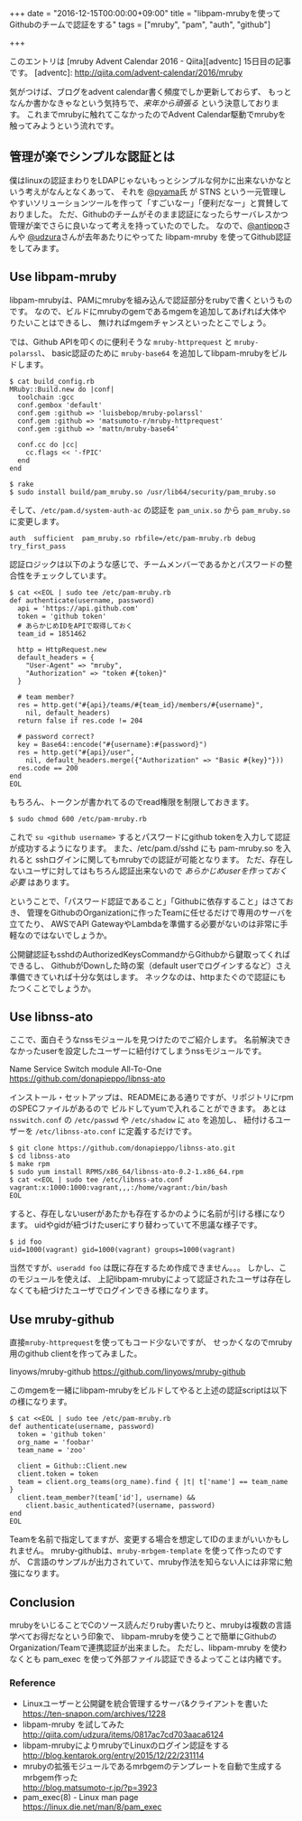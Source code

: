 +++
date = "2016-12-15T00:00:00+09:00"
title = "libpam-mrubyを使ってGithubのチームで認証をする"
tags = ["mruby", "pam", "auth", "github"]

+++

このエントリは [mruby Advent Calendar 2016 - Qiita][adventc] 15日目の記事です。
[adventc]: http://qiita.com/advent-calendar/2016/mruby

気がつけば、ブログをadvent calendar書く頻度でしか更新しておらず、
もっとなんか書かなきゃなという気持ちで、_来年から頑張る_ という決意しております。
これまでmrubyに触れてこなかったのでAdvent Calendar駆動でmrubyを触ってみようという流れです。

管理が楽でシンプルな認証とは
----------------------------

僕はlinuxの認証まわりをLDAPじゃないもっとシンプルな何かに出来ないかなという考えがなんとなくあって、
それを [@pyama][pyama]氏 が STNS という一元管理しやすいソリューションツールを作って「すごいなー」「便利だなー」と賞賛しておりました。
ただ、Githubのチームがそのまま認証になったらサーバレスかつ管理が楽でさらに良いなって考えを持っていたのでした。
なので、[@antipop][antipop]さんや [@udzura][udzura]さんが去年あたりにやってた libpam-mruby を使ってGithub認証をしてみます。

[pyama]: https://twitter.com/pyama86
[antipop]: https://twitter.com/kentaro
[udzura]: https://twitter.com/udzura

Use libpam-mruby
----------------

libpam-mrubyは、PAMにmrubyを組み込んで認証部分をrubyで書くというものです。
なので、ビルドにmrubyのgemであるmgemを追加してあげれば大体やりたいことはできるし、
無ければmgemチャンスといったとこでしょう。

では、Github APIを叩くのに便利そうな `mruby-httprequest` と `mruby-polarssl`、
basic認証のために `mruby-base64` を追加してlibpam-mrubyをビルドします。

```
$ cat build_config.rb
MRuby::Build.new do |conf|
  toolchain :gcc
  conf.gembox 'default'
  conf.gem :github => 'luisbebop/mruby-polarssl'
  conf.gem :github => 'matsumoto-r/mruby-httprequest'
  conf.gem :github => 'mattn/mruby-base64'

  conf.cc do |cc|
    cc.flags << '-fPIC'
  end
end

$ rake
$ sudo install build/pam_mruby.so /usr/lib64/security/pam_mruby.so
```

そして、`/etc/pam.d/system-auth-ac` の認証を `pam_unix.so` から `pam_mruby.so` に変更します。

```
auth  sufficient  pam_mruby.so rbfile=/etc/pam-mruby.rb debug try_first_pass
```

認証ロジックは以下のような感じで、チームメンバーであるかとパスワードの整合性をチェックしています。

```
$ cat <<EOL | sudo tee /etc/pam-mruby.rb
def authenticate(username, password)
  api = 'https://api.github.com'
  token = 'github token'
  # あらかじめIDをAPIで取得しておく
  team_id = 1851462

  http = HttpRequest.new
  default_headers = {
    "User-Agent" => "mruby",
    "Authorization" => "token #{token}"
  }

  # team member?
  res = http.get("#{api}/teams/#{team_id}/members/#{username}",
    nil, default_headers)
  return false if res.code != 204

  # password correct?
  key = Base64::encode("#{username}:#{password}")
  res = http.get("#{api}/user",
    nil, default_headers.merge({"Authorization" => "Basic #{key}"}))
  res.code == 200
end
EOL
```

もちろん、トークンが書かれてるのでread権限を制限しておきます。

```
$ sudo chmod 600 /etc/pam-mruby.rb
```

これで `su <github username>` するとパスワードにgithub tokenを入力して認証が成功するようになります。
また、/etc/pam.d/sshd にも pam-mruby.so を入れると sshログインに関してもmrubyでの認証が可能となります。
ただ、存在しないユーザに対してはもちろん認証出来ないので _あらかじめuserを作っておく必要_ はあります。

ということで、「パスワード認証であること」「Githubに依存すること」はさておき、
管理をGithubのOrganizationに作ったTeamに任せるだけで専用のサーバを立てたり、
AWSでAPI GatewayやLambdaを準備する必要がないのは非常に手軽なのではないでしょうか。

公開鍵認証もsshdのAuthorizedKeysCommandからGithubから鍵取ってくればできるし、
GithubがDownした時の案（default userでログインするなど）さえ準備できていれば十分な気はします。
ネックなのは、httpまたぐので認証にもたつくことでしょうか。

Use libnss-ato
--------------

ここで、面白そうなnssモジュールを見つけたのでご紹介します。
名前解決できなかったuserを設定したユーザーに紐付けてしまうnssモジュールです。

Name Service Switch module All-To-One
https://github.com/donapieppo/libnss-ato

インストール・セットアップは、READMEにある通りですが、リポジトリにrpmのSPECファイルがあるので
ビルドしてyumで入れることができます。
あとは`nsswitch.conf` の `/etc/passwd` や `/etc/shadow` に `ato` を追加し、
紐付けるユーザーを `/etc/libnss-ato.conf` に定義するだけです。

```
$ git clone https://github.com/donapieppo/libnss-ato.git
$ cd libnss-ato
$ make rpm
$ sudo yum install RPMS/x86_64/libnss-ato-0.2-1.x86_64.rpm
$ cat <<EOL | sudo tee /etc/libnss-ato.conf
vagrant:x:1000:1000:vagrant,,,:/home/vagrant:/bin/bash
EOL
```

すると、存在しないuserがあたかも存在するかのように名前が引ける様になります。
uidやgidが紐づけたuserにすり替わっていて不思議な様子です。

```
$ id foo
uid=1000(vagrant) gid=1000(vagrant) groups=1000(vagrant)
```

当然ですが、`useradd foo` は既に存在するため作成できません。。。
しかし、このモジュールを使えば、
上記libpam-mrubyによって認証されたユーザは存在しなくても紐づけたユーザでログインできる様になります。

Use mruby-github
----------------

直接`mruby-httprequest`を使ってもコード少ないですが、
せっかくなのでmruby用のgithub clientを作ってみました。

linyows/mruby-github
https://github.com/linyows/mruby-github

このmgemを一緒にlibpam-mrubyをビルドしてやると上述の認証scriptは以下の様になります。

```
$ cat <<EOL | sudo tee /etc/pam-mruby.rb
def authenticate(username, password)
  token = 'github token'
  org_name = 'foobar'
  team_name = 'zoo'

  client = Github::Client.new
  client.token = token
  team = client.org_teams(org_name).find { |t| t['name'] == team_name }
  client.team_member?(team['id'], username) &&
    client.basic_authenticated?(username, password)
end
EOL
```

Teamを名前で指定してますが、変更する場合を想定してIDのままがいいかもしれません。
mruby-githubは、`mruby-mrbgem-template` を使って作ったのですが、
C言語のサンプルが出力されていて、mruby作法を知らない人には非常に勉強になります。

Conclusion
----------

mrubyをいじることでCのソース読んだりruby書いたりと、mrubyは複数の言語学べてお得だなという印象で、
libpam-mrubyを使うことで簡単にGithubのOrganization/Teamで連携認証が出来ました。
ただし、libpam-mruby を使わなくとも pam_exec を使って外部ファイル認証できるよってことは内緒です。

### Reference

- Linuxユーザーと公開鍵を統合管理するサーバ&クライアントを書いた  
  https://ten-snapon.com/archives/1228
- libpam-mruby を試してみた  
  http://qiita.com/udzura/items/0817ac7cd703aaca6124
- libpam-mrubyによりmrubyでLinuxのログイン認証をする  
  http://blog.kentarok.org/entry/2015/12/22/231114
- mrubyの拡張モジュールであるmrbgemのテンプレートを自動で生成するmrbgem作った  
  http://blog.matsumoto-r.jp/?p=3923
- pam_exec(8) - Linux man page  
  https://linux.die.net/man/8/pam_exec
